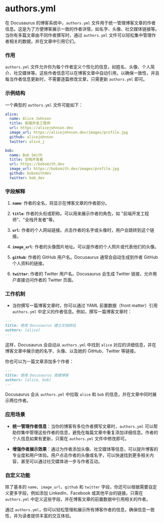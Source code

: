 # authors.yml

在 Docusaurus 的博客系统中，`authors.yml` 文件用于统一管理博客文章的作者信息。这是为了方便博客展示一致的作者详情，如名字、头像、社交媒体链接等。当你有多篇文章由不同作者撰写时，通过 `authors.yml` 文件可以轻松集中管理作者相关的数据，并在文章中引用它们。

### 作用

`authors.yml` 文件允许你为每个作者定义个性化的信息，如姓名、头像、个人简介、社交媒体等。这些作者信息可以在博客文章中自动引用，以确保一致性，并且每当作者信息更新时，不需要逐篇修改文章，只需更新 `authors.yml` 即可。

### 示例结构

一个典型的 `authors.yml` 文件可能如下：

```yaml
alice:
  name: Alice Johnson
  title: 前端开发工程师
  url: https://alicejohnson.dev
  image_url: https://alicejohnson.dev/images/profile.jpg
  github: alicejohnson
  twitter: alice_j

bob:
  name: Bob Smith
  title: 全栈开发者
  url: https://bobsmith.dev
  image_url: https://bobsmith.dev/images/profile.jpg
  github: bobsmithdev
  twitter: bob_dev
```

### 字段解释

1. **`name`**: 作者的全名，将显示在博客文章的作者部分。

2. **`title`**: 作者的头衔或职称。可以用来展示作者的角色，如 "前端开发工程师"、"全栈开发者"等。

3. **`url`**: 作者的个人网站链接。点击作者的名字或头像时，用户会跳转到这个链接。

4. **`image_url`**: 作者的头像图片地址。可以是作者的个人照片或代表他们的头像。

5. **`github`**: 作者的 GitHub 用户名。Docusaurus 通常会自动生成到作者 GitHub 个人资料的链接。

6. **`twitter`**: 作者的 Twitter 用户名。Docusaurus 会生成 Twitter 链接，允许用户直接访问作者的 Twitter 页面。

### 工作机制

- 当你撰写一篇博客文章时，你可以通过 YAML 前置数据（front matter）引用 `authors.yml` 中定义的作者信息。例如，撰写一篇博客文章时：

```md
---
title: 使用 Docusaurus 建立文档网站
authors: [alice]
---
```

这样，Docusaurus 会自动从 `authors.yml` 中找到 `alice` 对应的详细信息，并在博客文章中展示她的名字、头像、以及她的 GitHub、Twitter 等链接。

你也可以为一篇文章添加多个作者：

```md
---
title: 使用 Docusaurus 搭建博客
authors: [alice, bob]
---
```

Docusaurus 会从 `authors.yml` 中拉取 `alice` 和 `bob` 的信息，并在文章中同时展示两位作者。

### 应用场景

- **统一管理作者信息**：当你的博客有多位作者撰写文章时，`authors.yml` 可以帮助你集中管理这些作者的信息，避免在每篇文章中重复添加详细信息。作者的个人信息如果有更新，只需在 `authors.yml` 文件中修改即可。

- **增强作者展示效果**：通过为作者添加头像、社交媒体等信息，可以提升博客的专业度和用户体验。用户点击作者的头像或名字，可以快速找到更多相关内容，甚至可以通过社交媒体进一步与作者互动。

### 自定义功能

除了基本的 `name`、`image_url`、`github` 和 `twitter` 字段，你还可以根据需要自定义更多字段，例如添加 LinkedIn、Facebook 或其他平台的链接。只需在 `authors.yml` 中定义这些字段，并在博客文章的前置数据中引用相关的作者。

通过 `authors.yml`，你可以轻松管理和展示所有博客作者的信息，确保信息一致性，并为读者提供丰富的交互体验。